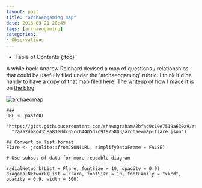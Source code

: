 ```yaml
---
layout: post
title: "archaeogaming map"
date: 2016-03-21 20:49
tags: [archaeogaming]
categories:
- Observations
...
```


* Table of Contents
{:toc}

A while back Andrew Reinhard devised a map of questions / relationships that could be usefully filed under the 'archaeogaming' rubric. I think it'd be handy to have a copy of that map filed here. The writeup of how I made it is on [the blog](http://electricarchaeology.ca/2015/12/18/a-map-of-archaeogaming/)

![archaeomap](images/archaeomap.jpg)

```
###
URL <- paste0(
  "https://gist.githubusercontent.com/shawngraham/2bfad0c10e7519a630a9/raw/",
  "7a7a2da8c4358a81e0dc05cc64405d7c9f975803/archaeomap-flare.json")

## Convert to list format
Flare <- jsonlite::fromJSON(URL, simplifyDataFrame = FALSE)

# Use subset of data for more readable diagram

radialNetwork(List = Flare, fontSize = 10, opacity = 0.9)
diagonalNetwork(List = Flare, fontSize = 10, fontFamily = "xkcd", opacity = 0.9, width = 500)

```
